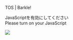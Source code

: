 TOS | Barkle!

JavaScriptを有効にしてください  
Please turn on your JavaScript

![](/static-assets/splash.png?1729968925516)
